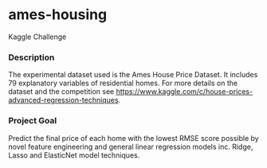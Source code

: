 # ames-housing
Kaggle Challenge 

### Description
The experimental dataset used is the Ames House Price Dataset. It includes 79 explanatory variables of residential homes. For more details on the dataset and the competition see https://www.kaggle.com/c/house-prices-advanced-regression-techniques.

### Project Goal
Predict the final price of each home with the lowest RMSE score possible by novel feature engineering and general linear regression models inc. Ridge, Lasso and ElasticNet model techniques.
